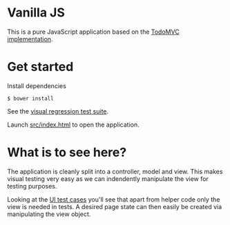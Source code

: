 Vanilla JS
==========

This is a pure JavaScript application based on the [TodoMVC implementation](https://github.com/tastejs/todomvc/tree/gh-pages/vanilla-examples/vanillajs).

Get started
===========

Install dependencies

    $ bower install

See the [visual regression test suite](RegressionRunner.html).

Launch [src/index.html](src/index.html) to open the application.

What is to see here?
====================

The application is cleanly split into a controller, model and view. This makes visual testing very easy as we can indendently manipulate the view for testing purposes.

Looking at the [UI test cases](test/ui) you'll see that apart from helper code only the view is needed in tests. A desired page state can then easily be created via manipulating the view object.
